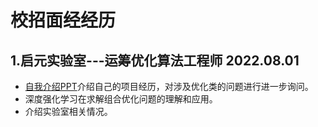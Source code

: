 # 校招面经经历

## 1.启元实验室---运筹优化算法工程师 2022.08.01

- [自我介绍PPT](./自我介绍.pdf)介绍自己的项目经历，对涉及优化类的问题进行进一步询问。
- 深度强化学习在求解组合优化问题的理解和应用。
- 介绍实验室相关情况。